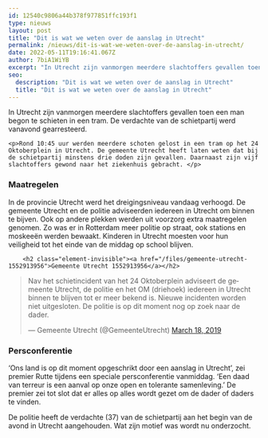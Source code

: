 ```yaml
---
id: 12540c9806a44b378f977851ffc193f1
type: nieuws
layout: post
title: "Dit is wat we weten over de aanslag in Utrecht"
permalink: /nieuws/dit-is-wat-we-weten-over-de-aanslag-in-utrecht/
date: 2022-05-11T19:16:41.067Z
author: 7biA1WiYB
excerpt: "In Utrecht zijn vanmorgen meerdere slachtoffers gevallen toen een man begon te schieten in een tram. De verdachte van de schietpartij werd vanavond gearresteerd.  "
seo:
  description: "Dit is wat we weten over de aanslag in Utrecht"
  title: "Dit is wat we weten over de aanslag in Utrecht"
---
```

In Utrecht zijn vanmorgen meerdere slachtoffers gevallen toen een man begon te schieten in een tram. De verdachte van de schietpartij werd vanavond gearresteerd.  

    <p>Rond 10:45 uur werden meerdere schoten gelost in een tram op het 24 Oktoberplein in Utrecht. De gemeente Utrecht heeft laten weten dat bij de schietpartij minstens drie doden zijn gevallen. Daarnaast zijn vijf slachtoffers gewond naar het ziekenhuis gebracht. </p>
<h3>Maatregelen</h3>
<p>In de provincie Utrecht werd het dreigingsniveau vandaag verhoogd. De gemeente Utrecht en de politie adviseerden iedereen in Utrecht om binnen te bijven. Ook op andere plekken werden uit voorzorg extra maatregelen genomen. Zo was er in Rotterdam meer politie op straat, ook stations en moskeeën werden bewaakt. Kinderen in Utrecht moesten voor hun veiligheid tot het einde van de middag op school blijven.</p>
<p><div class="media media-element-container media-default"><div id="file-536585" class="file file-document file-text-oembed">

        <h2 class="element-invisible"><a href="/files/gemeente-utrecht-1552913956">Gemeente Utrecht 1552913956</a></h2>
    
  
  <div class="content">
    
<blockquote class="twitter-tweet" data-width="550"><p lang="nl" dir="ltr">Nav het schietincident van het 24 Oktoberplein adviseert de gemeente Utrecht, de politie en het OM (driehoek) iedereen in Utrecht binnen te blijven tot er meer bekend is. Nieuwe incidenten worden niet uitgesloten. De politie is op dit moment nog op zoek naar de dader.</p>&mdash; Gemeente Utrecht (@GemeenteUtrecht) <a href="https://twitter.com/GemeenteUtrecht/status/1107618532085428224?ref_src=twsrc%5Etfw">March 18, 2019</a></blockquote>
<script async="" src="https://platform.twitter.com/widgets.js" charset="utf-8"></script>
  </div>

  
</div>
</div>
<h3>Persconferentie</h3>
<p>‘Ons land is op dit moment opgeschrikt door een aanslag in Utrecht’, zei premier Rutte tijdens een speciale persconferentie vanmiddag. ‘Een daad van terreur is een aanval op onze open en tolerante samenleving.’ De premier zei tot slot dat er alles op alles wordt gezet om de dader of daders te vinden.</p>
<p>De politie heeft de verdachte (37) van de schietpartij aan het begin van de avond in Utrecht aangehouden. Wat zijn motief was wordt nu onderzocht.</p>  
